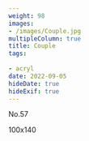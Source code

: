 ```yaml
---
weight: 98
images:
- /images/Couple.jpg
multipleColumn: true
title: Couple
tags:
 
- acryl
date: 2022-09-05
hideDate: true
hideExif: true
---
```

<p>
No.57
</p>
<p>
100x140
</p>